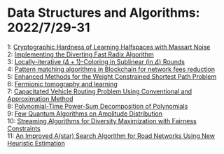 # Data Structures and Algorithms: 2022/7/29-31  
1: [Cryptographic Hardness of Learning Halfspaces with Massart Noise](https://doi.org/10.48550/arXiv.2207.14266)  
2: [Implementing the Diverting Fast Radix Algorithm](https://doi.org/10.48550/arXiv.2207.14334)  
3: [Locally-iterative $(\Delta+1)$-Coloring in Sublinear (in $\Delta$)  Rounds](https://doi.org/10.48550/arXiv.2207.14458)  
4: [Pattern matching algorithms in Blockchain for network fees reduction](https://doi.org/10.48550/arXiv.2207.14592)  
5: [Enhanced Methods for the Weight Constrained Shortest Path Problem](https://doi.org/10.48550/arXiv.2207.14744)  
6: [Fermionic tomography and learning](https://doi.org/10.48550/arXiv.2207.14787)  
7: [Capacitated Vehicle Routing Problem Using Conventional and Approximation  Method](https://doi.org/10.48550/arXiv.2208.00046)  
8: [Polynomial-Time Power-Sum Decomposition of Polynomials](https://doi.org/10.48550/arXiv.2208.00122)  
9: [Few Quantum Algorithms on Amplitude Distribution](https://doi.org/10.48550/arXiv.2208.00162)  
10: [Streaming Algorithms for Diversity Maximization with Fairness  Constraints](https://doi.org/10.48550/arXiv.2208.00194)  
11: [An Improved A(star) Search Algorithm for Road Networks Using New Heuristic  Estimation](https://doi.org/10.48550/arXiv.2208.00312)  